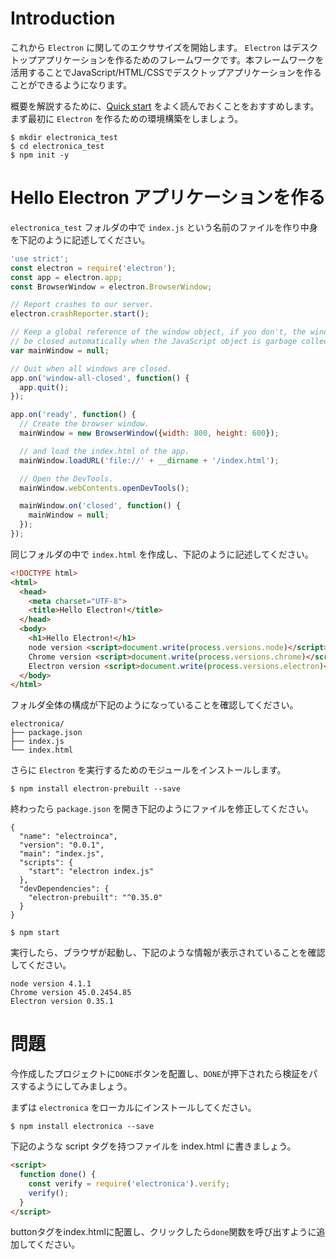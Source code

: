 # Introduction

これから `Electron` に関してのエクササイズを開始します。 `Electron` はデスクトップアプリケーションを作るためのフレームワークです。本フレームワークを活用することでJavaScript/HTML/CSSでデスクトップアプリケーションを作ることができるようになります。

概要を解説するために、[Quick start](https://github.com/atom/electron/blob/master/docs-translations/jp/tutorial/quick-start.md) をよく読んでおくことをおすすめします。
まず最初に `Electron` を作るための環境構築をしましょう。

```
$ mkdir electronica_test
$ cd electronica_test
$ npm init -y
```

# Hello Electron アプリケーションを作る

`electronica_test` フォルダの中で `index.js` という名前のファイルを作り中身を下記のように記述してください。

```javascript
'use strict';
const electron = require('electron');
const app = electron.app;
const BrowserWindow = electron.BrowserWindow;

// Report crashes to our server.
electron.crashReporter.start();

// Keep a global reference of the window object, if you don't, the window will
// be closed automatically when the JavaScript object is garbage collected.
var mainWindow = null;

// Quit when all windows are closed.
app.on('window-all-closed', function() {
  app.quit();
});

app.on('ready', function() {
  // Create the browser window.
  mainWindow = new BrowserWindow({width: 800, height: 600});

  // and load the index.html of the app.
  mainWindow.loadURL('file://' + __dirname + '/index.html');

  // Open the DevTools.
  mainWindow.webContents.openDevTools();

  mainWindow.on('closed', function() {
    mainWindow = null;
  });
});
```

同じフォルダの中で `index.html` を作成し、下記のように記述してください。

```html
<!DOCTYPE html>
<html>
  <head>
    <meta charset="UTF-8">
    <title>Hello Electron!</title>
  </head>
  <body>
    <h1>Hello Electron!</h1>
    node version <script>document.write(process.versions.node)</script><br>,
    Chrome version <script>document.write(process.versions.chrome)</script><br>,
    Electron version <script>document.write(process.versions.electron)</script><br>.
  </body>
</html>
```

フォルダ全体の構成が下記のようになっていることを確認してください。

```tree
electronica/
├── package.json
├── index.js
└── index.html
```

さらに `Electron` を実行するためのモジュールをインストールします。

```
$ npm install electron-prebuilt --save
```

終わったら `package.json` を開き下記のようにファイルを修正してください。

```
{
  "name": "electroinca",
  "version": "0.0.1",
  "main": "index.js",
  "scripts": {
    "start": "electron index.js"
  },
  "devDependencies": {
    "electron-prebuilt": "^0.35.0"
  }
}
```

```
$ npm start
```

実行したら、ブラウザが起動し、下記のような情報が表示されていることを確認してください。

```
node version 4.1.1
Chrome version 45.0.2454.85
Electron version 0.35.1
```

# 問題

今作成したプロジェクトに`DONE`ボタンを配置し、`DONE`が押下されたら検証をパスするようにしてみましょう。

まずは `electronica` をローカルにインストールしてください。

```
$ npm install electronica --save
```


下記のような script タグを持つファイルを index.html に書きましょう。

```html
<script>
  function done() {
    const verify = require('electronica').verify;
    verify();
  }
</script>
```

buttonタグをindex.htmlに配置し、クリックしたら`done`関数を呼び出すように追加してください。


